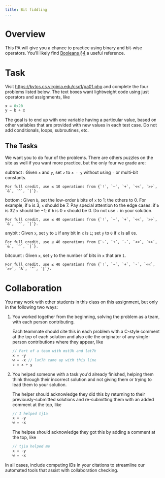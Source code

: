 ```yaml
---
title: Bit fiddling
...
```



# Overview

This PA will give you a chance to practice using binary and bit-wise operators.
You'll likely find [Booleans §4](bool.html) a useful reference.

# Task

Visit <https://kytos.cs.virginia.edu/cso1/pa01.php>
and complete the four problems listed below.
The text boxes want lightweight code using just operators and assignments, like

````c
x = 0x20
y = b + x
````

The goal is to end up with one variable having a particular value,
based on other variables that are provided with new values in each test case.
Do not add conditionals, loops, subroutines, etc.

## The Tasks

We want you to do four of the problems. There are others puzzles on the site as well if you want more practice, but the only four we grade are:

subtract
:   Given `x` and `y`, set `z` to `x - y` without using `-` or multi-bit constants.

    For full credit, use ≤ 10 operations from {`!`, `~`, `+`, `<<`, `>>`, `&`, `^`, `|`}.

bottom
:   Given `b`, set the low-order `b` bits of `x` to 1; the others to 0. For example, if `b` is 3, `x` should be 7. Pay special attention to the edge cases: if `b` is 32 `x` should be &minus;1; if `b` is 0 `x` should be 0. Do not use `-` in your solution.

    For full credit, use ≤ 40 operations from {`!`, `~`, `+`, `<<`, `>>`, `&`, `^`, `|`}.

anybit
:   Given `x`, set `y` to `1` if any bit in `x` is `1`; set `y` to `0` if `x` is all `0`s.

    For full credit, use ≤ 40 operations from {`~`, `+`, `-`, `<<`, `>>`, `&`, `^`, `|`}.

bitcount
:   Given `x`, set `y` to the number of bits in `x` that are `1`.

    For full credit, use ≤ 40 operations from {`!`, `~`, `+`, `-`, `<<`, `>>`, `&`, `^`, `|`}.



# Collaboration

You may work with other students in this class on this assignment, but only in the following two ways:

1. You worked together from the beginning, solving the problem as a team, with each person contributing.
    
    Each teammate should cite this in each problem with a C-style comment at the top of each solution
    and also cite the originator of any single-person contributions where they appear, like
    
    ````c
    // Part of a team with mst3k and lat7h
    x = -y
    w = -x // lat7h came up with this line
    z = x + y
    ````
    

2. You helped someone with a task you'd already finished, helping them think through their incorrect solution and not giving them or trying to lead them to your solution.

    The helper should acknowledge they did this by returning to their previously-submitted solutions
    and re-submitting them with an added comment at the top, like
    
    ````c
    // I helped tj1a
    x = -y
    w = -x
    ````
    
    The helpee should acknowledge they got this by adding a comment at the top, like
    
    ````c
    // tj1a helped me
    x = -y
    w = -x
    ````
    
In all cases, include computing IDs in your citations to streamline our automated tools that assist with collaboration checking.
